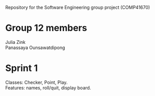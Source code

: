 Repository for the Software Engineering group project (COMP41670)

# Group 12 members
Julia Zink  
Panassaya Ounsawatdipong  

# Sprint 1

Classes: Checker, Point, Play.   
Features: names, roll/quit, display board.  
